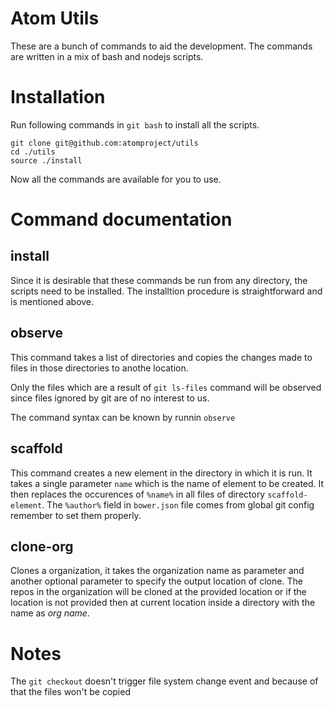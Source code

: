 # Atom Utils
These are a bunch of commands to aid the development. The commands are written
in a mix of bash and nodejs scripts.

# Installation
Run following commands in `git bash` to install all the scripts.

```
git clone git@github.com:atomproject/utils
cd ./utils
source ./install
```

Now all the commands are available for you to use.

# Command documentation

## install
Since it is desirable that these commands be run from any directory, the scripts
need to be installed. The installtion procedure is straightforward and is mentioned above.

## observe
This command takes a list of directories and copies the changes made to files in those
directories to anothe location.

Only the files which are a result of `git ls-files` command will be observed since
files ignored by git are of no interest to us.

The command syntax can be known by runnin `observe`

## scaffold
This command creates a new element in the directory in which it is run.
It takes a single parameter `name` which is the name of element to be created.
It then replaces the occurences of `%name%` in all files of directory `scaffold-element`.
The `%author%` field in `bower.json` file comes from global git config remember to set them
properly.

## clone-org
Clones a organization, it takes the organization name as parameter and another optional
parameter to specify the output location of clone. The repos in the organization will
be cloned at the provided location or if the location is not provided then at current
location inside a directory with the name as _org name_.

# Notes
The `git checkout` doesn't trigger file system change event and because of that
the files won't be copied
